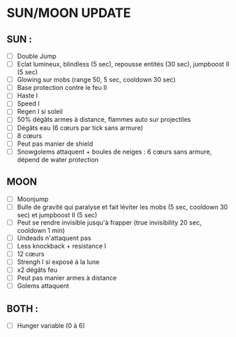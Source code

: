 # SUN/MOON UPDATE

## SUN :
- [ ] Double Jump
- [ ] Eclat lumineux, blindless (5 sec), repousse entités (30 sec), jumpboost II (5 sec)
- [ ] Glowing sur mobs (range 50, 5 sec, cooldown 30 sec)
- [ ] Base protection contre le feu II
- [ ] Haste I
- [ ] Speed I
- [ ] Regen I si soleil
- [ ] 50% dégâts armes à distance, flammes auto sur projectiles
- [ ] Dégâts eau (6 cœurs par tick sans armure)
- [ ] 8 cœurs
- [ ] Peut pas manier de shield
- [ ] Snowgolems attaquent + boules de neiges : 6 cœurs sans armure, dépend de water protection

## MOON
- [ ] Moonjump
- [ ] Bulle de gravité qui paralyse et fait léviter les mobs (5 sec, cooldown 30 sec) et jumpboost II (5 sec)
- [ ] Peut se rendre invisible jusqu'à frapper (true invisibility 20 sec, cooldown 1 min)
- [ ] Undeads n'attaquent pas
- [ ] Less knockback + resistance I
- [ ] 12 cœurs
- [ ] Strengh I si exposé à la lune
- [ ] x2 dégâts feu
- [ ] Peut pas manier armes à distance
- [ ] Golems attaquent

## BOTH :
- [ ] Hunger variable (0 à 6)
